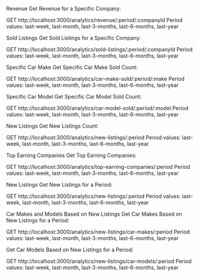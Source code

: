 Revenue
Get Revenue for a Specific Company:

GET http://localhost:3000/analytics/revenue/:period/:companyId
Period values: last-week, last-month, last-3-months, last-6-months, last-year

Sold Listings
Get Sold Listings for a Specific Company:

GET http://localhost:3000/analytics/sold-listings/:period/:companyId
Period values: last-week, last-month, last-3-months, last-6-months, last-year

Specific Car Make
Get Specific Car Make Sold Count:

GET http://localhost:3000/analytics/car-make-sold/:period/:make
Period values: last-week, last-month, last-3-months, last-6-months, last-year

Specific Car Model
Get Specific Car Model Sold Count:

GET http://localhost:3000/analytics/car-model-sold/:period/:model
Period values: last-week, last-month, last-3-months, last-6-months, last-year

New Listings
Get New Listings Count:

GET http://localhost:3000/analytics/new-listings/:period
Period values: last-week, last-month, last-3-months, last-6-months, last-year

Top Earning Companies
Get Top Earning Companies:

GET http://localhost:3000/analytics/top-earning-companies/:period
Period values: last-week, last-month, last-3-months, last-6-months, last-year

New Listings
Get New Listings for a Period:

GET http://localhost:3000/analytics/new-listings/:period
Period values: last-week, last-month, last-3-months, last-6-months, last-year

Car Makes and Models Based on New Listings
Get Car Makes Based on New Listings for a Period:

GET http://localhost:3000/analytics/new-listings/car-makes/:period
Period values: last-week, last-month, last-3-months, last-6-months, last-year

Get Car Models Based on New Listings for a Period:

GET http://localhost:3000/analytics/new-listings/car-models/:period
Period values: last-week, last-month, last-3-months, last-6-months, last-year
